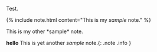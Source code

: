 Test.

{% include note.html content="This is my *sample* note." %}

<div markdown="span" class="alert">This is my other *sample* note.</div>

**hello** This is yet another *sample* note.{: .note .info }
